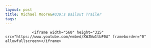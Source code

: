 ```yaml
---
layout: post
title: Michael Moore&#039;s Bailout Trailer
tags:
---
```



                <iframe width="560" height="315" src="https://www.youtube.com/embed/XWJNw1lbF0A" frameborder="0" allowfullscreen></iframe>
